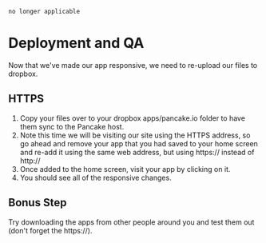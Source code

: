 `no longer applicable`

# Deployment and QA

Now that we've made our app responsive, we need to re-upload our files to dropbox.

## HTTPS

1. Copy your files over to your dropbox apps/pancake.io folder to have them sync to the Pancake host.
1. Note this time we will be visiting our site using the HTTPS address, so go ahead and remove your app that you had saved to your home screen and re-add it using the same web address, but using https:// instead of http://
1. Once added to the home screen, visit your app by clicking on it.
1. You should see all of the responsive changes.

## Bonus Step

Try downloading the apps from other people around you and test them out (don't forget the https://).

